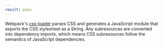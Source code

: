 ```yaml
---
result: pass
---
```


Webpack's [css-loader] parses CSS and generates a JavaScript module that exports the CSS stylesheet as a String. Any subresources are converted into dependency imports, which means CSS subresources follow the semantics of JavaScript dependencies.

[css-loader]: https://github.com/webpack-contrib/css-loader
